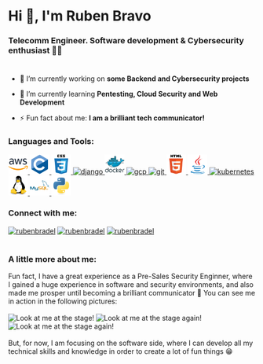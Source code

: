 <h1 align="left">Hi 👋, I'm Ruben Bravo</h1>
<h3 align="left">Telecomm Engineer. Software development & Cybersecurity enthusiast 👨‍💻</h3>
<h1 align="left"></h1>

- 🔭 I’m currently working on **some Backend and Cybersecurity projects**

- 🌱 I’m currently learning **Pentesting, Cloud Security and Web Development**

- ⚡ Fun fact about me: **I am a brilliant tech communicator!**

<h3 align="left">Languages and Tools:</h3>
<p align="left"> <a href="https://aws.amazon.com" target="_blank" rel="noreferrer"> <img src="https://raw.githubusercontent.com/devicons/devicon/master/icons/amazonwebservices/amazonwebservices-original-wordmark.svg" alt="aws" width="40" height="40"/> </a> <a href="https://www.cprogramming.com/" target="_blank" rel="noreferrer"> <img src="https://raw.githubusercontent.com/devicons/devicon/master/icons/c/c-original.svg" alt="c" width="40" height="40"/> </a> <a href="https://www.w3schools.com/css/" target="_blank" rel="noreferrer"> <img src="https://raw.githubusercontent.com/devicons/devicon/master/icons/css3/css3-original-wordmark.svg" alt="css3" width="40" height="40"/> </a> <a href="https://www.djangoproject.com/" target="_blank" rel="noreferrer"> <img src="https://cdn.worldvectorlogo.com/logos/django.svg" alt="django" width="40" height="40"/> </a> <a href="https://www.docker.com/" target="_blank" rel="noreferrer"> <img src="https://raw.githubusercontent.com/devicons/devicon/master/icons/docker/docker-original-wordmark.svg" alt="docker" width="40" height="40"/> </a> <a href="https://cloud.google.com" target="_blank" rel="noreferrer"> <img src="https://www.vectorlogo.zone/logos/google_cloud/google_cloud-icon.svg" alt="gcp" width="40" height="40"/> </a> <a href="https://git-scm.com/" target="_blank" rel="noreferrer"> <img src="https://www.vectorlogo.zone/logos/git-scm/git-scm-icon.svg" alt="git" width="40" height="40"/> </a> <a href="https://www.w3.org/html/" target="_blank" rel="noreferrer"> <img src="https://raw.githubusercontent.com/devicons/devicon/master/icons/html5/html5-original-wordmark.svg" alt="html5" width="40" height="40"/> </a> <a href="https://www.java.com" target="_blank" rel="noreferrer"> <img src="https://raw.githubusercontent.com/devicons/devicon/master/icons/java/java-original.svg" alt="java" width="40" height="40"/> </a> <a href="https://kubernetes.io" target="_blank" rel="noreferrer"> <img src="https://www.vectorlogo.zone/logos/kubernetes/kubernetes-icon.svg" alt="kubernetes" width="40" height="40"/> </a> <a href="https://www.linux.org/" target="_blank" rel="noreferrer"> <img src="https://raw.githubusercontent.com/devicons/devicon/master/icons/linux/linux-original.svg" alt="linux" width="40" height="40"/> </a> <a href="https://www.mysql.com/" target="_blank" rel="noreferrer"> <img src="https://raw.githubusercontent.com/devicons/devicon/master/icons/mysql/mysql-original-wordmark.svg" alt="mysql" width="40" height="40"/> </a> <a href="https://www.python.org" target="_blank" rel="noreferrer"> <img src="https://raw.githubusercontent.com/devicons/devicon/master/icons/python/python-original.svg" alt="python" width="40" height="40"/> </a> </p>

<h3 align="left">Connect with me:</h3>
<p align="left">
<a href="https://linkedin.com/in/rubenbradel" target="blank"><img align="center" src="https://raw.githubusercontent.com/rahuldkjain/github-profile-readme-generator/master/src/images/icons/Social/linked-in-alt.svg" alt="rubenbradel" height="30" width="40" /></a>
<a href="https://stackoverflow.com/users/rubenbradel" target="blank"><img align="center" src="https://raw.githubusercontent.com/rahuldkjain/github-profile-readme-generator/master/src/images/icons/Social/stack-overflow.svg" alt="rubenbradel" height="30" width="40" /></a>
<a href="https://www.hackerrank.com/rubenbradel" target="blank"><img align="center" src="https://raw.githubusercontent.com/rahuldkjain/github-profile-readme-generator/master/src/images/icons/Social/hackerrank.svg" alt="rubenbradel" height="30" width="40" /></a>
</p>

<h1 align="left"></h1>
<h3 align="left">A little more about me:</h3>

Fun fact, I have a great experience as a Pre-Sales Security Enginner, where I gained a huge experience in software and security environments, and also made me prosper until becoming a brilliant communicator 🤩
You can see me in action in the following pictures:
<br>
<br>
<img alt="Look at me at the stage!" width="300" src="https://media-exp1.licdn.com/dms/image/C5622AQEOwiGpF3yVYQ/feedshare-shrink_2048_1536/0/1643711298081?e=1667433600&v=beta&t=hnbSDox986tbedk2AVx-dNRnWniwFgsFxhXkfprJFKc">
<img alt="Look at me at the stage again!" width="300" src="https://media-exp1.licdn.com/dms/image/C5622AQHgLRDumKg3aA/feedshare-shrink_2048_1536/0/1643711293807?e=1667433600&v=beta&t=SBw1M4uZoA3etA5TXaHlnQsq-00QM62RmYbeWSq4zPA">
<img alt="Look at me at the stage again!" width="300" src="https://media-exp1.licdn.com/dms/image/C5622AQG6zpsP7Hw48w/feedshare-shrink_2048_1536/0/1643711297807?e=1667433600&v=beta&t=W25pdoQ3bJIiWTyrc2p_4vk7fMYK0JrowTJTsFsMGnI">
<br>
<br>
But, for now, I am focusing on the software side, where I can develop all my technical skills and knowledge in order to create a lot of fun things 😁

<!--
<h1 align="left"></h1>
<img align="left" alt="Coding" width="350" src="https://1st-it.com/wp-content/uploads/2017/05/cyber-attack.gif">
-->
